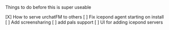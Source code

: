 Things to do before this is super useable

[X] How to serve urchatFM to others
[ ] Fix icepond agent starting on install
[ ] Add screensharing
[ ] add pals support
[ ] UI for adding icepond servers
